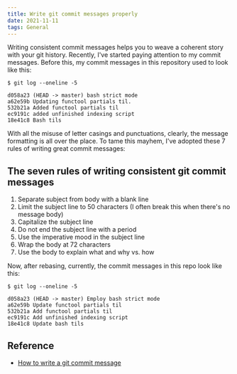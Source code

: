 ```yaml
---
title: Write git commit messages properly
date: 2021-11-11
tags: General
---
```


Writing consistent commit messages helps you to weave a coherent story with your git
history. Recently, I've started paying attention to my commit messages. Before this, my commit messages in this repository used to look like this:

```
$ git log --oneline -5

d058a23 (HEAD -> master) bash strict mode
a62e59b Updating functool partials til.
532b21a Added functool partials til
ec9191c added unfinished indexing script
18e41c8 Bash tils
```

With all the misuse of letter casings and punctuations, clearly, the message formatting
is all over the place. To tame this mayhem, I've adopted these 7 rules of writing great commit messages:

## The seven rules of writing consistent git commit messages

1. Separate subject from body with a blank line
2. Limit the subject line to 50 characters (I often break this when there's no message
body)
3. Capitalize the subject line
4. Do not end the subject line with a period
5. Use the imperative mood in the subject line
6. Wrap the body at 72 characters
7. Use the body to explain what and why vs. how

Now, after rebasing, currently, the commit messages in this repo look like this:

```
$ git log --oneline -5

d058a23 (HEAD -> master) Employ bash strict mode
a62e59b Update functool partials til
532b21a Add functool partials til
ec9191c Add unfinished indexing script
18e41c8 Update bash tils
```


## Reference

* [How to write a git commit message](https://chris.beams.io/posts/git-commit/)
